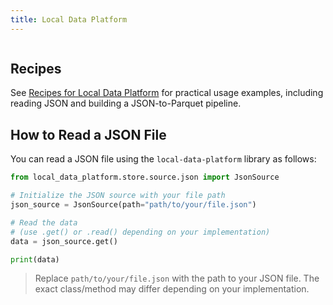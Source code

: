 ```yaml
---
title: Local Data Platform
---
```


```{include} ../README.md
```

## Recipes

See [Recipes for Local Data Platform](recipes.md) for practical usage examples, including reading JSON and building a JSON-to-Parquet pipeline.

## How to Read a JSON File

You can read a JSON file using the `local-data-platform` library as follows:

```python
from local_data_platform.store.source.json import JsonSource

# Initialize the JSON source with your file path
json_source = JsonSource(path="path/to/your/file.json")

# Read the data
# (use .get() or .read() depending on your implementation)
data = json_source.get()

print(data)
```

> Replace `path/to/your/file.json` with the path to your JSON file.
> The exact class/method may differ depending on your implementation.
